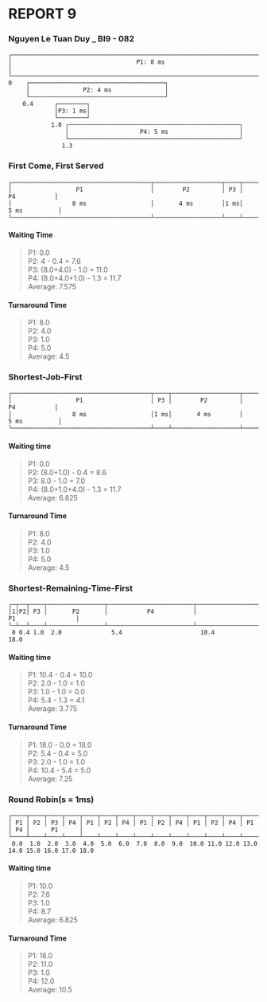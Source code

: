 # REPORT 9

### Nguyen Le Tuan Duy _ BI9 - 082

    ┌──────────────────────────────────────────────────────────────────────────────┐
    │                                   P1: 8 ms                                   │
    └──────────────────────────────────────────────────────────────────────────────┘
    0    ┌──────────────────────────────────────┐
         │               P2: 4 ms               │
         └──────────────────────────────────────┘
        0.4      ┌────────┐
                 │P3: 1 ms│
                 └────────┘
                1.0 ┌────────────────────────────────────────────────┐
                    │                    P4: 5 ms                    │
                    └────────────────────────────────────────────────┘
                   1.3

### First Come, First Served

    ┌───────────────────────────────────────┬───────────────────┬────┬────────────────────────┐
    │                  P1                   │        P2         │ P3 │           P4           │
    │                 8 ms                  │       4 ms        │1 ms│          5 ms          │
    └───────────────────────────────────────┴───────────────────┴────┴────────────────────────┘

#### Waiting Time

>P1: 0.0  
>P2: 4 - 0.4 = 7.6  
>P3: (8.0+4.0) - 1.0 = 11.0  
>P4: (8.0+4.0+1.0) - 1.3 = 11.7  
>Average: 7.575

#### Turnaround Time

>P1: 8.0  
>P2: 4.0  
>P3: 1.0  
>P4: 5.0  
>Average: 4.5

### Shortest-Job-First

    ┌───────────────────────────────────────┬────┬───────────────────┬────────────────────────┐
    │                  P1                   │ P3 │        P2         │           P4           │
    │                 8 ms                  │1 ms│       4 ms        │          5 ms          │
    └───────────────────────────────────────┴────┴───────────────────┴────────────────────────┘

#### Waiting time

>P1: 0.0  
>P2: (8.0+1.0) - 0.4 = 8.6  
>P3: 8.0 - 1.0 = 7.0  
>P4: (8.0+1.0+4.0) - 1.3 = 11.7  
>Average: 6.825

#### Turnaround Time

>P1: 8.0  
>P2: 4.0  
>P3: 1.0  
>P4: 5.0  
>Average: 4.5

### Shortest-Remaining-Time-First

    ┌─┬──┬────┬────────────────┬────────────────────────┬─────────────────────────────────────┐
    │1│P2│ P3 │       P2       │           P4           │                  P1                 │
    └─┴──┴────┴────────────────┴────────────────────────┴─────────────────────────────────────┘
     0 0.4 1.0  2.0              5.4                      10.4                                  18.0

#### Waiting time

>P1: 10.4 - 0.4 = 10.0  
>P2: 2.0 - 1.0 = 1.0  
>P3: 1.0 - 1.0 = 0.0  
>P4: 5.4 - 1.3 = 4.1  
>Average: 3.775

#### Turnaround Time

>P1: 18.0 - 0.0 = 18.0  
>P2: 5.4 - 0.4 = 5.0  
>P3: 2.0 - 1.0 = 1.0  
>P4: 10.4 - 5.4 = 5.0  
>Average: 7.25

### Round Robin(s = 1ms)

    ┌────┬────┬────┬────┬────┬────┬────┬────┬────┬────┬────┬────┬────┬────┬────┬──────────────┐
    │ P1 │ P2 │ P3 │ P4 │ P1 │ P2 │ P4 │ P1 │ P2 │ P4 │ P1 │ P2 │ P4 │ P1 │ P4 │      P1      │
    └────┴────┴────┴────┴────┴────┴────┴────┴────┴────┴────┴────┴────┴────┴────┴──────────────┘
     0.0  1.0  2.0  3.0  4.0  5.0  6.0  7.0  8.0  9.0  10.0 11.0 12.0 13.0 14.0 15.0 16.0 17.0 18.0

#### Waiting time

>P1: 10.0  
>P2: 7.6  
>P3: 1.0  
>P4: 8.7  
>Average: 6.825

#### Turnaround Time

>P1: 18.0  
>P2: 11.0  
>P3: 1.0  
>P4: 12.0  
>Average: 10.5

